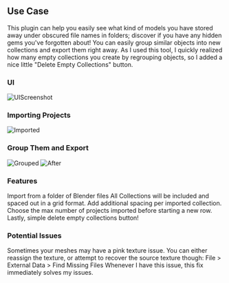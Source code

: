 ## Use Case

This plugin can help you easily see what kind of models you have stored away under obscured file names in folders; discover if you have any hidden gems you've forgotten about!
You can easily group similar objects into new collections and export them right away.
As I used this tool, I quickly realized how many empty collections you create by regrouping objects, so I added a nice little "Delete Empty Collections" button.



### UI


![UIScreenshot](https://github.com/user-attachments/assets/dd09e482-a262-4884-9373-ad4b13e4bf2c)





### Importing Projects

![Imported](https://github.com/user-attachments/assets/cea9945e-4e83-48bd-927d-d7024fa88ff0)



### Group Them and Export
![Grouped](https://github.com/user-attachments/assets/b3e9c174-5264-4c16-bdc7-976b60baa6d4) ![After](https://github.com/user-attachments/assets/e9d2a7dc-8f50-4aec-b0bb-a0c72eabe76b)





### Features


Import from a folder of Blender files
All Collections will be included and spaced out in a grid format.
Add additional spacing per imported collection.
Choose the max number of projects imported before starting a new row.
Lastly, simple delete empty collections button!




### Potential Issues
Sometimes your meshes may have a pink texture issue. You can either reassign the texture, or attempt to recover the source texture though:
File > External Data > Find Missing Files
Whenever I have this issue, this fix immediately solves my issues.
